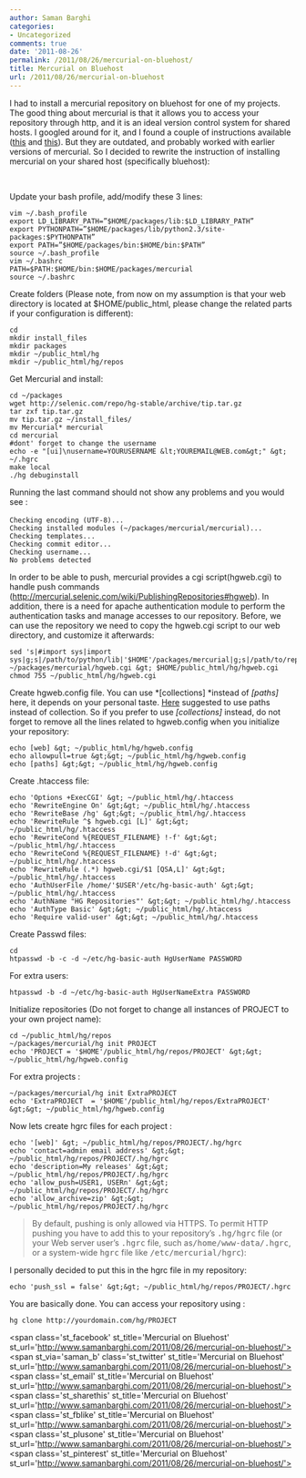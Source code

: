 ```yaml
---
author: Saman Barghi
categories:
- Uncategorized
comments: true
date: '2011-08-26'
permalink: /2011/08/26/mercurial-on-bluehost/
title: Mercurial on Bluehost
url: /2011/08/26/mercurial-on-bluehost
---
```


<p style="text-align: left;">
  I had to install a mercurial repository on bluehost for one of my projects. The good thing about mercurial is that it allows you to access your repository through http, and it is an ideal version control system for shared hosts. I googled around for it, and I found a couple of instructions available (<a href="http://bugtracker.gttools.com/public/wiki/bluehost/Mercurial">this</a> and <a href="http://gttools.com/bluehost-setup/mercurial-and-trac-setup-on-bluehost">this</a>). But they are outdated, and probably worked with earlier versions of mercurial. So I decided to rewrite the instruction of installing mercurial on your shared host (specifically bluehost):
</p>

<p style="text-align: left;">
  &nbsp;
</p>

<p style="text-align: left;">
  <span style="text-align: -webkit-auto;">Update your bash profile, add/modify these 3 lines:</span>
</p>

```
vim ~/.bash_profile
export LD_LIBRARY_PATH=”$HOME/packages/lib:$LD_LIBRARY_PATH”
export PYTHONPATH=”$HOME/packages/lib/python2.3/site-packages:$PYTHONPATH”
export PATH=”$HOME/packages/bin:$HOME/bin:$PATH”
source ~/.bash_profile
vim ~/.bashrc
PATH=$PATH:$HOME/bin:$HOME/packages/mercurial
source ~/.bashrc
```

Create folders (Please note, from now on my assumption is that your web directory is located at $HOME/public_html, please change the related parts if your configuration is different):

```
cd
mkdir install_files
mkdir packages
mkdir ~/public_html/hg
mkdir ~/public_html/hg/repos
```

Get Mercurial and install:

```
cd ~/packages
wget http://selenic.com/repo/hg-stable/archive/tip.tar.gz
tar zxf tip.tar.gz
mv tip.tar.gz ~/install_files/
mv Mercurial* mercurial
cd mercurial
#dont' forget to change the username
echo -e "[ui]\nusername=YOURUSERNAME &lt;YOUREMAIL@WEB.com&gt;" &gt; ~/.hgrc﻿
make local
./hg debuginstall
```

Running the last command should not show any problems and you would see :<span style="font-family: Consolas, Monaco, 'Courier New', Courier, monospace; font-size: 12px; line-height: 18px; white-space: pre;"> </span>

```
Checking encoding (UTF-8)...
Checking installed modules (~/packages/mercurial/mercurial)...
Checking templates...
Checking commit editor...
Checking username...
No problems detected
```

In order to be able to push, mercurial provides a cgi script(hgweb.cgi) to handle push commands (<http://mercurial.selenic.com/wiki/PublishingRepositories#hgweb>). In addition, there is a need for apache authentication module to perform the authentication tasks and manage accesses to our repository. Before, we can use the repository we need to copy the hgweb.cgi script to our web directory, and customize it afterwards:

```
sed 's|#import sys|import sys|g;s|/path/to/python/lib|'$HOME'/packages/mercurial|g;s|/path/to/repo/or/config|'$HOME'/public_html/hg/hgweb.config|g' ~/packages/mercurial/hgweb.cgi &gt; $HOME/public_html/hg/hgweb.cgi
chmod 755 ~/public_html/hg/hgweb.cgi
```

Create hgweb.config file. You can use *[collections] *instead of *[paths]* here, it depends on your personal taste. [Here][1] suggested to use paths instead of collection. So if you prefer to use *[collections]* instead, do not forget to remove all the lines related to hgweb.config when you initialize your repository:

```
echo [web] &gt; ~/public_html/hg/hgweb.config
echo allowpull=true &gt;&gt; ~/public_html/hg/hgweb.config
echo [paths] &gt;&gt; ~/public_html/hg/hgweb.config
```

Create .htaccess file:

```
echo 'Options +ExecCGI' &gt; ~/public_html/hg/.htaccess
echo 'RewriteEngine On' &gt;&gt; ~/public_html/hg/.htaccess
echo 'RewriteBase /hg' &gt;&gt; ~/public_html/hg/.htaccess
echo 'RewriteRule ^$ hgweb.cgi [L]' &gt;&gt; ~/public_html/hg/.htaccess
echo 'RewriteCond %{REQUEST_FILENAME} !-f' &gt;&gt; ~/public_html/hg/.htaccess
echo 'RewriteCond %{REQUEST_FILENAME} !-d' &gt;&gt; ~/public_html/hg/.htaccess
echo 'RewriteRule (.*) hgweb.cgi/$1 [QSA,L]' &gt;&gt; ~/public_html/hg/.htaccess
echo 'AuthUserFile /home/'$USER'/etc/hg-basic-auth' &gt;&gt; ~/public_html/hg/.htaccess
echo 'AuthName "HG Repositories"' &gt;&gt; ~/public_html/hg/.htaccess
echo 'AuthType Basic' &gt;&gt; ~/public_html/hg/.htaccess
echo 'Require valid-user' &gt;&gt; ~/public_html/hg/.htaccess
```

Create Passwd files:

```
cd
htpasswd -b -c -d ~/etc/hg-basic-auth HgUserName PASSWORD
```

For extra users:

```
htpasswd -b -d ~/etc/hg-basic-auth HgUserNameExtra PASSWORD
```

Initialize repositories (Do not forget to change all instances of PROJECT to your own project name):

```
cd ~/public_html/hg/repos
~/packages/mercurial/hg init PROJECT
echo 'PROJECT = '$HOME'/public_html/hg/repos/PROJECT' &gt;&gt; ~/public_html/hg/hgweb.config
```

For extra projects :

```
~/packages/mercurial/hg init ExtraPROJECT
echo 'ExtraPROJECT  = '$HOME'/public_html/hg/repos/ExtraPROJECT' &gt;&gt; ~/public_html/hg/hgweb.config
```

Now lets create hgrc files for each project :

```
echo '[web]' &gt; ~/public_html/hg/repos/PROJECT/.hg/hgrc
echo 'contact=admin email address' &gt;&gt; ~/public_html/hg/repos/PROJECT/.hg/hgrc
echo 'description=My releases' &gt;&gt; ~/public_html/hg/repos/PROJECT/.hg/hgrc
echo 'allow_push=USER1, USERn' &gt;&gt; ~/public_html/hg/repos/PROJECT/.hg/hgrc
echo 'allow_archive=zip' &gt;&gt; ~/public_html/hg/repos/PROJECT/.hg/hgrc
```

> By default, pushing is only allowed via HTTPS. To permit HTTP pushing you have to add this to your repository&#8217;s <tt>.hg/hgrc</tt> file (or your Web server user&#8217;s <tt>.hgrc</tt> file, such as<tt>/home/www-data/.hgrc</tt>, or a system-wide <tt>hgrc</tt> file like <tt>/etc/mercurial/hgrc</tt>):

I personally decided to put this in the hgrc file in my repository:

```
echo 'push_ssl = false' &gt;&gt; ~/public_html/hg/repos/PROJECT/.hgrc
```

You are basically done. You can access your repository using :

```
hg clone http://yourdomain.com/hg/PROJECT

```

<span class='st\_facebook' st\_title='Mercurial on Bluehost' st_url='http://www.samanbarghi.com/2011/08/26/mercurial-on-bluehost/'></span><span st\_via='saman\_b' class='st\_twitter' st\_title='Mercurial on Bluehost' st_url='http://www.samanbarghi.com/2011/08/26/mercurial-on-bluehost/'></span><span class='st\_email' st\_title='Mercurial on Bluehost' st_url='http://www.samanbarghi.com/2011/08/26/mercurial-on-bluehost/'></span><span class='st\_sharethis' st\_title='Mercurial on Bluehost' st_url='http://www.samanbarghi.com/2011/08/26/mercurial-on-bluehost/'></span><span class='st\_fblike' st\_title='Mercurial on Bluehost' st_url='http://www.samanbarghi.com/2011/08/26/mercurial-on-bluehost/'></span><span class='st\_plusone' st\_title='Mercurial on Bluehost' st_url='http://www.samanbarghi.com/2011/08/26/mercurial-on-bluehost/'></span><span class='st\_pinterest' st\_title='Mercurial on Bluehost' st_url='http://www.samanbarghi.com/2011/08/26/mercurial-on-bluehost/'></span>

 [1]: http://mercurial.selenic.com/wiki/PublishingRepositories#Configuration_of_hgweb